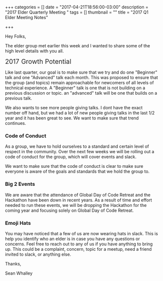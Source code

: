 +++
categories = []
date = "2017-04-21T18:56:00-03:00"
description = "2017 Elder Quarterly Meeting "
tags = []
thumbnail = ""
title = "2017 Q1 Elder Meeting Notes"

+++


Hey Folks,

The elder group met earlier this week and I wanted to share some of the high level details with you all.

<span style="color: rgb(40, 40, 40); font-size: 1.5em; word-spacing: 0.5px;">2017 Growth Potential</span>

Like last quarter, our goal is to make sure that we try and do one "Beginner" talk and one "Advanced" talk each month. This was proposed to ensure that the group (and topics) remain approachable for newcomers of all levels of technical experience. A "Beginner" talk is one that is not building on a previous discussion or topic. an "advanced" talk will be one that builds on a previous talk.

We also wants to see more people giving talks. I dont have the exact number off hand, but we had a lot of new people giving talks in the last 1/2 year and it has been great to see. We want to make sure that trend continues.

### Code of Conduct

As a group, we have to hold ourselves to a standard and certain level of respect in the community. Over the next few weeks we will be rolling out a code of conduct for the group, which will cover events and slack.

We want to make sure that the code of conduct is clear to make sure everyone is aware of the goals and standards that we hold the group to.

### Big 2 Events

We are aware that the attendance of Global Day of Code Retreat and the Hackathon have been down in recent years. As a result of time and effort needed to run these events, we will be dropping the Hackathon for the coming year and focusing solely on Global Day of Code Retreat.

### Emoji Hats

You may have noticed that a few of us are now wearing hats in slack. This is help you identify who an elder is in case you have any questions or concerns. Feel free to reach out to any of us if you have anything to bring up. This could be a complaint, concern, topic for a meetup, need a friend invited to slack, or anything else.

Thanks,

Sean Whalley